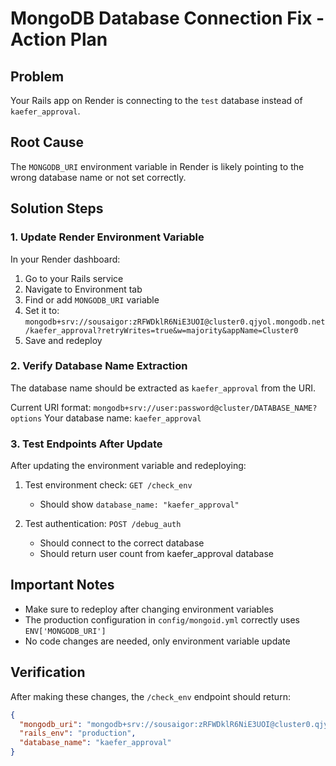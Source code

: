# MongoDB Database Connection Fix - Action Plan

## Problem
Your Rails app on Render is connecting to the `test` database instead of `kaefer_approval`.

## Root Cause
The `MONGODB_URI` environment variable in Render is likely pointing to the wrong database name or not set correctly.

## Solution Steps

### 1. Update Render Environment Variable
In your Render dashboard:
1. Go to your Rails service
2. Navigate to Environment tab
3. Find or add `MONGODB_URI` variable
4. Set it to: `mongodb+srv://sousaigor:zRFWDklR6NiE3UOI@cluster0.qjyol.mongodb.net/kaefer_approval?retryWrites=true&w=majority&appName=Cluster0`
5. Save and redeploy

### 2. Verify Database Name Extraction
The database name should be extracted as `kaefer_approval` from the URI.

Current URI format: `mongodb+srv://user:password@cluster/DATABASE_NAME?options`
Your database name: `kaefer_approval`

### 3. Test Endpoints After Update
After updating the environment variable and redeploying:

1. Test environment check: `GET /check_env`
   - Should show `database_name: "kaefer_approval"`

2. Test authentication: `POST /debug_auth`
   - Should connect to the correct database
   - Should return user count from kaefer_approval database

## Important Notes

- Make sure to redeploy after changing environment variables
- The production configuration in `config/mongoid.yml` correctly uses `ENV['MONGODB_URI']`
- No code changes are needed, only environment variable update

## Verification
After making these changes, the `/check_env` endpoint should return:
```json
{
  "mongodb_uri": "mongodb+srv://sousaigor:zRFWDklR6NiE3UOI@cluster0.qjyol.mongodb.net/kaefer_approval?retryWrites=true&w=majority&appName=Cluster0",
  "rails_env": "production",
  "database_name": "kaefer_approval"
}
```
